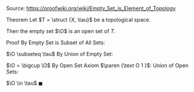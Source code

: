 # 

Source: https://proofwiki.org/wiki/Empty_Set_is_Element_of_Topology

Theorem
Let $T = \struct {X, \tau}$ be a topological space.

Then the empty set $\O$ is an open set of $T$.


Proof
By Empty Set is Subset of All Sets:

$\O \subseteq \tau$
By Union of Empty Set:

$\O = \bigcup \O$
By Open Set Axiom $\paren {\text O 1 }$: Union of Open Sets:

$\O \in \tau$
$\blacksquare$





